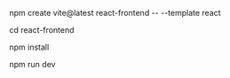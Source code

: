 npm create vite@latest react-frontend -- --template react

cd react-frontend

npm install

npm run dev